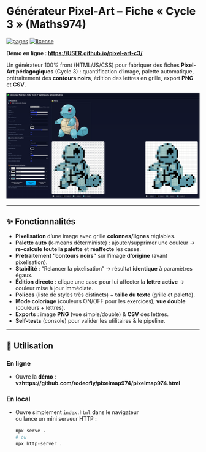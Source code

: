 # Générateur Pixel-Art – Fiche « Cycle 3 » (Maths974)

[![pages](https://img.shields.io/badge/GitHub%20Pages-live-brightgreen)](https://USER.github.io/pixel-art-c3/)
[![license](https://img.shields.io/badge/License-MIT-blue.svg)](LICENSE)

**Démo en ligne : https://USER.github.io/pixel-art-c3/**

Un générateur 100% front (HTML/JS/CSS) pour fabriquer des fiches **Pixel-Art pédagogiques** (Cycle 3) : quantification d’image, palette automatique, prétraitement des **contours noirs**, édition des lettres en grille, export **PNG** et **CSV**.

![Aperçu](screenshot.png)

---

## ✨ Fonctionnalités

- **Pixelisation** d’une image avec grille **colonnes/lignes** réglables.
- **Palette auto** (k-means déterministe) : ajouter/supprimer une couleur → **re-calcule toute la palette** et **réaffecte** les cases.
- **Prétraitement “contours noirs”** sur l’image **d’origine** (avant pixelisation).
- **Stabilité** : “Relancer la pixelisation” → résultat **identique** à paramètres égaux.
- **Édition directe** : clique une case pour lui affecter la **lettre active** → couleur mise à jour immédiate.
- **Polices** (liste de styles très distincts) + **taille du texte** (grille et palette).
- **Mode coloriage** (couleurs ON/OFF pour les exercices), **vue double** (couleurs + lettres).
- **Exports** : image **PNG** (vue simple/double) & **CSV** des lettres.  
- **Self-tests** (console) pour valider les utilitaires & le pipeline.

---

## 🚀 Utilisation

### En ligne
- Ouvre la **démo** : **vzhttps://github.com/rodeofly/pixelmap974/pixelmap974.html**

### En local
- Ouvre simplement `index.html` dans le navigateur  
  ou lance un mini serveur HTTP :
  ```bash
  npx serve .
  # ou
  npx http-server .
